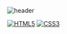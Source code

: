 ![header](https://capsule-render.vercel.app/api?type=wave&color=random&height=300&section=header&text=최예림의%20GitHub&fontSize=50)


[![HTML5](https://img.shields.io/badge/HTML5-E34F26?style=flat-square&logo=HTML5&logoColor=black)](github.com/Joowon0220/TODO-List) 
[![CSS3](https://img.shields.io/badge/CSS3-1572B6?style=flat-square&logo=CSS3&logoColor=black)](github.com/Joowon0220/TODO-List) 
